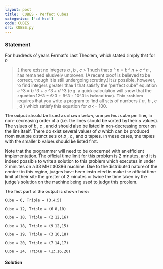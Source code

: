 ```yaml
---
layout: post
title:  CUBES - Perfect Cubes
categories: ['ad-hoc']
code: CUBES
src: CUBES.py
---
```


### **Statement**

For hundreds of years Fermat's Last Theorem, which stated simply that for _n_
> 2 there exist no integers _a_ , _b_ , _c_ > 1 such that _a_ ^ _n_ = _b_ ^
_n_ \+ _c_ ^ _n_ , has remained elusively unproven. (A recent proof is
believed to be correct, though it is still undergoing scrutiny.) It _is_
possible, however, to find integers greater than 1 that satisfy the "perfect
cube" equation _a_ ^3 = _b_ ^3 + _c_ ^3 + _d_ ^3 (e.g. a quick calculation
will show that the equation 12^3 = 6^3 + 8^3 + 10^3 is indeed true). This
problem requires that you write a program to find all sets of numbers { _a_ ,
_b_ , _c_ , _d_ } which satisfy this equation for _a_ <= 100.

The output should be listed as shown below, one perfect cube per line, in non-
decreasing order of a (i.e. the lines should be sorted by their _a_ values).
The values of _b_ , _c_ , and _d_ should also be listed in non-decreasing
order on the line itself. There do exist several values of _a_ which can be
produced from multiple distinct sets of _b_ , _c_ , and _d_ triples. In these
cases, the triples with the smaller _b_ values should be listed first.

Note that the programmer will need to be concerned with an efficient
implementation. The official time limit for this problem is 2 minutes, and it
is indeed possible to write a solution to this problem which executes in under
2 minutes on a 33 MHz 80386 machine. Due to the distributed nature of the
contest in this region, judges have been instructed to make the official time
limit at their site the greater of 2 minutes or twice the time taken by the
judge's solution on the machine being used to judge this problem.

The first part of the output is shown here:

    
    
    Cube = 6, Triple = (3,4,5)
    Cube = 12, Triple = (6,8,10)
    Cube = 18, Triple = (2,12,16)
    Cube = 18, Triple = (9,12,15)
    Cube = 19, Triple = (3,10,18)
    Cube = 20, Triple = (7,14,17)
    Cube = 24, Triple = (12,16,20)
    



#### **Solution**



